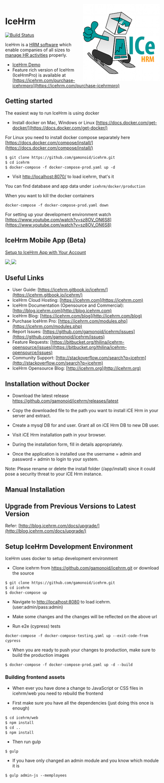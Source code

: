 <img src="web/images/logo-sq.png" align="right" />

IceHrm
===========
[![Build Status](https://travis-ci.org/gamonoid/icehrm.svg?branch=master)](https://travis-ci.org/gamonoid/icehrm)


IceHrm is a [HRM software](https://icehrm.com) which enable companies of all sizes to [manage HR activities](https://icehrm.com)
properly.
- [IceHrm Demo](https://icehrm.com/icehrm-demo) 
- Feature rich version of IceHrm (IceHrmPro) is available at [https://icehrm.com/purchase-icehrmpro](https://icehrm.com/purchase-icehrmpro)

Getting started
---------------

The easiest way to run IceHrm is using docker
- Install docker on Mac, Windows or Linux [https://docs.docker.com/get-docker/](https://docs.docker.com/get-docker/)

For Linux you need to install docker compose separately here [https://docs.docker.com/compose/install/](https://docs.docker.com/compose/install/)


```
$ git clone https://github.com/gamonoid/icehrm.git
$ cd icehrm
$ docker-compose -f docker-compose-prod.yaml up -d
```

- Visit [http://localhost:8070/](http://localhost:8070/) to load icehrm, that's it

You can find database and app data under `icehrm/docker/production` 

When you want to kill the docker containers

```
docker-compose -f docker-compose-prod.yaml down
```

For setting up your development environment watch [https://www.youtube.com/watch?v=sz8OV_ON6S8](https://www.youtube.com/watch?v=sz8OV_ON6S8)


IceHrm Mobile App (Beta)
------------------------

[Setup to IceHrm App with Your Account](https://icehrm.gitbook.io/icehrm/part-1/icehrm-mobile)

<a href="https://itunes.apple.com/gb/app/icehrm/id1450757357?mt=8" target="_blank">
<img width="200" src="https://s3.amazonaws.com/icehrm-public/images/appstore-icon.png">
</a>

<a href="https://play.google.com/store/apps/details?id=com.icehrm.mobile" target="_blank">
<img width="200" src="https://s3.amazonaws.com/icehrm-public/images/playstore-icon.png">
</a>


Useful Links
-------------
 * User Guide: [https://icehrm.gitbook.io/icehrm/](https://icehrm.gitbook.io/icehrm/)
 * IceHrm Cloud Hosting: [https://icehrm.com](https://icehrm.com)
 * IceHrm Documentation (Opensource and Commercial): [http://blog.icehrm.com](http://blog.icehrm.com)
 * IceHrm Blog: [https://icehrm.com/blog](http://icehrm.com/blog)
 * Purchase IceHrm Pro: [https://icehrm.com/modules.php](https://icehrm.com/modules.php)
 * Report Issues: [https://github.com/gamonoid/icehrm/issues](https://github.com/gamonoid/icehrm/issues)
 * Feature Requests: [https://bitbucket.org/thilina/icehrm-opensource/issues](https://bitbucket.org/thilina/icehrm-opensource/issues)
 * Community Support: [http://stackoverflow.com/search?q=icehrm](http://stackoverflow.com/search?q=icehrm)
 * IceHrm Opensource Blog: [http://icehrm.org](http://icehrm.org)

Installation without Docker
---------------------------
 * Download the latest release https://github.com/gamonoid/icehrm/releases/latest

 * Copy the downloaded file to the path you want to install iCE Hrm in your server and extract.

 * Create a mysql DB for and user. Grant all on iCE Hrm DB to new DB user.

 * Visit iCE Hrm installation path in your browser.

 * During the installation form, fill in details appropriately.

 * Once the application is installed use the username = admin and password = admin to login to your system.

 Note: Please rename or delete the install folder (<ice hrm root>/app/install) since it could pose a security threat to your iCE Hrm instance.

Manual Installation
-------------------

[](https://thilinah.gitbooks.io/icehrm-guide/content/manual-installation.html)

Upgrade from Previous Versions to Latest Version
------------------------------------------------

Refer: [http://blog.icehrm.com/docs/upgrade/](http://blog.icehrm.com/docs/upgrade/)

Setup IceHrm Development Environment
------------------------------------

IceHrm uses docker to setup development environment


- Clone icehrm from https://github.com/gamonoid/icehrm.git or download the source

```
$ git clone https://github.com/gamonoid/icehrm.git
$ cd icehrm
$ docker-compose up
```
- Navigate to [http://localhost:8080](http://localhost:8080) to load icehrm. (user:admin/pass:admin)

- Make some changes and the changes will be reflected on the above url 

- Run e2e (cypress) tests

```
docker-compose -f docker-compose-testing.yaml up --exit-code-from cypress
```

- When you are ready to push your changes to production, make sure to build the production images
```
$ docker-compose -f docker-compose-prod.yaml up -d --build
```

### Building frontend assets

- When ever you have done a change to JavaScript or CSS files in icehrm/web you need to rebuild the frontend

- First make sure you have all the dependencies (just doing this once is enough)
```
$ cd icehrm/web
$ npm install
$ cd ..
$ npm install
```

- Then run gulp
```
$ gulp
```

- If you have only changed an admin module and you know which module it is
```
$ gulp admin-js --memployees
```
